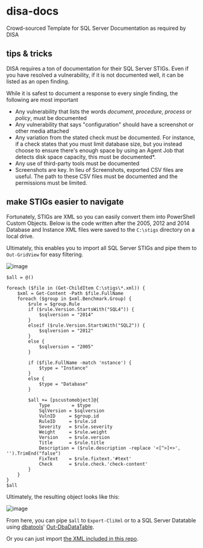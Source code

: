 # disa-docs
Crowd-sourced Template for SQL Server Documentation as required by DISA

## tips & tricks
DISA requires a ton of documentation for their SQL Server STIGs. Even if you have resolved a vulnerability, if it is not documented well, it can be listed as an open finding.

While it is safest to document a response to every single finding, the following are most important

* Any vulnerability that lists the words _document_, _procedure_, _process_ or _policy_, must be documented
* Any vulnerability that says "configuration" should have a screenshot or other media attached
* Any variation from the stated check must be documented. For instance, if a check states that you must limit database size, but you instead choose to ensure there's enough space by using an Agent Job that detects disk space capacity, this must be documented*.
* Any use of third-party tools must be documented
* Screenshots are key. In lieu of Screenshots, exported CSV files are useful. The path to these CSV files must be documented and the permissions must be limited.

## make STIGs easier to navigate

Fortunately, STIGs are XML so you can easily convert them into PowerShell Custom Objects. Below is the code written after the 2005, 2012 and 2014 Database and Instance XML files were saved to the `C:\stigs` directory on a local drive.

Ultimately, this enables you to import all SQL Server STIGs and pipe them to `Out-GridView` for easy filtering.

![image](https://user-images.githubusercontent.com/8278033/29754045-181e75d4-8b7e-11e7-9106-9616bfb48813.png)

````
$all = @()

foreach ($file in (Get-ChildItem C:\stigs\*.xml)) {
	$xml = Get-Content -Path $file.FullName
	foreach ($group in $xml.Benchmark.Group) {
		$rule = $group.Rule
		if ($rule.Version.StartsWith("SQL4")) {
			$sqlversion = "2014"
		}
		elseif ($rule.Version.StartsWith("SQL2")) {
			$sqlversion = "2012"
		}
		else {
			$sqlversion = "2005"
		}
		
		if ($file.FullName -match 'nstance') {
			$type = "Instance"
		}
		else {
			$type = "Database"
		}
		
		$all += [pscustomobject]@{
			Type	    = $type
			SqlVersion = $sqlversion
			VulnID	   = $group.id
			RuleID	   = $rule.id
			Severity   = $rule.severity
			Weight	   = $rule.weight
			Version    = $rule.version
			Title	   = $rule.title
			Description = ($rule.description -replace '<[^>]+>', '').TrimEnd("false")
			FixText    = $rule.fixtext.'#text'
			Check	   = $rule.check.'check-content'
		}
	}
}
$all
````

Ultimately, the resulting object looks like this:

![image](https://user-images.githubusercontent.com/8278033/29754134-5b96f420-8b7f-11e7-9ddf-d103a95bc87f.png)

From here, you can pipe `$all` to `Export-CliXml` or to a SQL Server Datatable using [dbatools](https://dbatools.io)' [Out-DbaDataTable](https://dbatools.io/Out-DbaDataTable).

Or you can just import [the XML included in this repo](https://github.com/sqlcollaborative/disa-docs/blob/master/sqlstig.xml).
